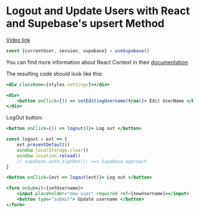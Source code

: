 # Logout and Update Users with React and Supebase's upsert Method

[Video link](https://www.egghead.io/lessons/supabase-logout-and-update-users-with-react-and-supebase-s-upsert-method?pl=supabase-84e58958)


<TimeStamp start="0:22" end="3:40">

```jsx
const {currentUser, session, supabase} = useSupabase()
```

</TimeStamp>

<TimeStamp start="3:15" end="3:20">

You can find more information about React Context in their [documentation](https://reactjs.org/docs/context.html)

</TimeStamp>

<TimeStamp start="3:35" end="4:00">

The resulting code should look like this:

```jsx
<div className={styles.settings}></div>
```

</TimeStamp>

<TimeStamp start="5:05" end="5:10">

```jsx
<div>
    <button onClick={() => setEditingUsername(true)}> Edit UserName </button>
</div>
```

</TimeStamp>

<TimeStamp start="6:00" end="6:05">

LogOut button: 

```jsx
<button onClick={() => logout()}> Log out </button>
```

</TimeStamp>

<TimeStamp start="6:10" end="6:20">

```jsx
const logout = evt => {
    evt.preventDefault()
    window.localStorage.clear()
    window.location.reload()
    // supabase.auth.signOut(); ==> Supabase approach
}
```

</TimeStamp>

<TimeStamp start="7:15" end="7:20">

```jsx
<button onClick={evt => logout(evt)}> Log out </button>
```

</TimeStamp>

<TimeStamp start="7:55" end="8:05">

```jsx
<form onSubmit={setUsername}>
    <input placeholder="new user" required ref={newUsername}></input>
    <button type="submit"> Update username </button>
</form>
```

</TimeStamp>

